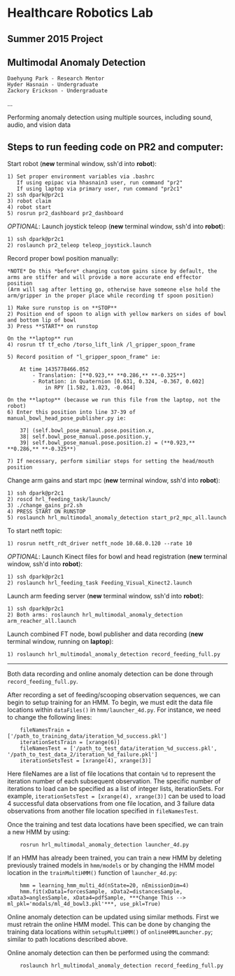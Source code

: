 Healthcare Robotics Lab
=======================

Summer 2015 Project
-------------------

Multimodal Anomaly Detection
----------------------------

    Daehyung Park - Research Mentor
    Hyder Hasnain - Undergraduate
    Zackory Erickson - Undergraduate


...


Performing anomaly detection using multiple sources, including sound, audio, and vision data


Steps to run feeding code on PR2 and computer:
----------------------------------------------


Start robot (**new** terminal window, ssh'd into **robot**):

    1) Set proper environment variables via .bashrc
       If using epipac via hhasnain3 user, run command "pr2"
       If using laptop via primary user, run command "pr2c1"
    2) ssh dpark@pr2c1
    3) robot claim
    4) robot start
    5) rosrun pr2_dashboard pr2_dashboard 

*OPTIONAL*: Launch joystick teleop (**new** terminal window, ssh'd into **robot**):

    1) ssh dpark@pr2c1
    2) roslaunch pr2_teleop teleop_joystick.launch

Record proper bowl position manually:

	*NOTE* Do this *before* changing custom gains since by default, the arms are stiffer and will provide a more accurate end effector position
	(Arm will sag after letting go, otherwise have someone else hold the arm/gripper in the proper place while recording tf spoon position)

	1) Make sure runstop is on **STOP**
	2) Position end of spoon to align with yellow markers on sides of bowl and bottom lip of bowl
	3) Press **START** on runstop

	On the **laptop** run
	4) rosrun tf tf_echo /torso_lift_link /l_gripper_spoon_frame
	
	5) Record position of "l_gripper_spoon_frame" ie: 

		At time 1435778466.052
			- Translation: [**0.923,** **0.286,** **-0.325**]
			- Rotation: in Quaternion [0.631, 0.324, -0.367, 0.602]
            	in RPY [1.582, 1.023, -0.064] 

    On the **laptop** (because we run this file from the laptop, not the robot)
    6) Enter this position into line 37-39 of manual_bowl_head_pose_publisher.py ie:

    	37| (self.bowl_pose_manual.pose.position.x, 
		38|	self.bowl_pose_manual.pose.position.y, 
		39|	self.bowl_pose_manual.pose.position.z) = (**0.923,** **0.286,** **-0.325**)

	7) If necessary, perform similiar steps for setting the head/mouth position

Change arm gains and start mpc (**new** terminal window, ssh'd into **robot**):
    
    1) ssh dpark@pr2c1
    2) roscd hrl_feeding_task/launch/
    3) ./change_gains_pr2.sh
    4) PRESS START ON RUNSTOP
    5) roslaunch hrl_multimodal_anomaly_detection start_pr2_mpc_all.launch

To start netft topic:

    1) rosrun netft_rdt_driver netft_node 10.68.0.120 --rate 10


*OPTIONAL*: Launch Kinect files for bowl and head registration (**new** terminal window, ssh'd into **robot**):
    
    1) ssh dpark@pr2c1
    2) roslaunch hrl_feeding_task Feeding_Visual_Kinect2.launch

Launch arm feeding server (**new** terminal window, ssh'd into **robot**):
   
    1) ssh dpark@pr2c1
    2) Both arms: roslaunch hrl_multimodal_anomaly_detection arm_reacher_all.launch
    
Launch combined FT node, bowl publisher and data recording (**new** terminal window, running on **laptop**):
    
    1) roslaunch hrl_multimodal_anomaly_detection record_feeding_full.py
        

---

Both data recording and online anomaly detection can be done through `record_feeding_full.py`.

After recording a set of feeding/scooping observation sequences, we can begin to setup training for an HMM.
To begin, we must edit the data file locations within `dataFiles()` in `hmm/launcher_4d.py`.
For instance, we need to change the following lines:
```
    fileNamesTrain = ['/path_to_training_data/iteration_%d_success.pkl']
    iterationSetsTrain = [xrange(6)]
    fileNamesTest = ['/path_to_test_data/iteration_%d_success.pkl', '/path_to_test_data_2/iteration_%d_failure.pkl']
    iterationSetsTest = [xrange(4), xrange(3)]
```

Here fileNames are a list of file locations that contain `%d` to represent the iteration number of each subsequent observation.
The specific number of iterations to load can be specified as a list of integer lists, iterationSets.
For example, `iterationSetsTest = [xrange(4), xrange(3)]` can be used to load 4 successful data observations from one file location, and 3 failure data observations from another file location specified in `fileNamesTest`.

Once the training and test data locations have been specified, we can train a new HMM by using:
```
    rosrun hrl_multimodal_anomaly_detection launcher_4d.py
```

If an HMM has already been trained, you can train a new HMM by deleting previously trained models in `hmm/models` or by changing the HMM model location in the `trainMultiHMM()` function of `launcher_4d.py`:
```
    hmm = learning_hmm_multi_4d(nState=20, nEmissionDim=4)
    hmm.fit(xData1=forcesSample, xData2=distancesSample, xData3=anglesSample, xData4=pdfSample, ***Change This --> ml_pkl='modals/ml_4d_bowl3.pkl'***, use_pkl=True)
```

Online anomaly detection can be updated using similar methods.
First we must retrain the online HMM model. This can be done by changing the training data locations within `setupMultiHMM()` of `onlineHMMLauncher.py`; similar to path locations described above.

Online anomaly detection can then be performed using the command:
```
    roslaunch hrl_multimodal_anomaly_detection record_feeding_full.py
```
